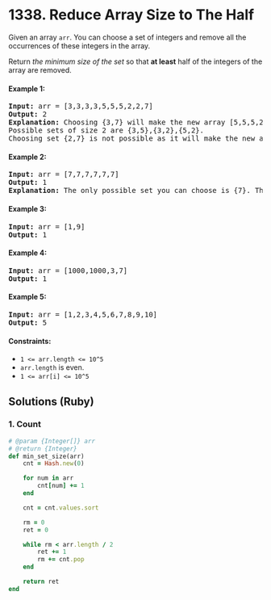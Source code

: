 # 1338. Reduce Array Size to The Half
Given an array `arr`.  You can choose a set of integers and remove all the occurrences of these integers in the array.

Return *the minimum size of the set* so that **at least** half of the integers of the array are removed.

#### Example 1:
<pre>
<strong>Input:</strong> arr = [3,3,3,3,5,5,5,2,2,7]
<strong>Output:</strong> 2
<strong>Explanation:</strong> Choosing {3,7} will make the new array [5,5,5,2,2] which has size 5 (i.e equal to half of the size of the old array).
Possible sets of size 2 are {3,5},{3,2},{5,2}.
Choosing set {2,7} is not possible as it will make the new array [3,3,3,3,5,5,5] which has size greater than half of the size of the old array.
</pre>

#### Example 2:
<pre>
<strong>Input:</strong> arr = [7,7,7,7,7,7]
<strong>Output:</strong> 1
<strong>Explanation:</strong> The only possible set you can choose is {7}. This will make the new array empty.
</pre>

#### Example 3:
<pre>
<strong>Input:</strong> arr = [1,9]
<strong>Output:</strong> 1
</pre>

#### Example 4:
<pre>
<strong>Input:</strong> arr = [1000,1000,3,7]
<strong>Output:</strong> 1
</pre>

#### Example 5:
<pre>
<strong>Input:</strong> arr = [1,2,3,4,5,6,7,8,9,10]
<strong>Output:</strong> 5
</pre>

#### Constraints:
* `1 <= arr.length <= 10^5`
* `arr.length` is even.
* `1 <= arr[i] <= 10^5`

## Solutions (Ruby)

### 1. Count
```Ruby
# @param {Integer[]} arr
# @return {Integer}
def min_set_size(arr)
    cnt = Hash.new(0)

    for num in arr
        cnt[num] += 1
    end

    cnt = cnt.values.sort

    rm = 0
    ret = 0

    while rm < arr.length / 2
        ret += 1
        rm += cnt.pop
    end

    return ret
end
```
